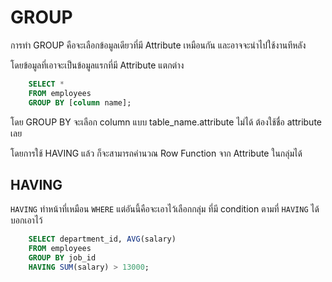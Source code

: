 # GROUP
การทำ GROUP คือจะเลือกข้อมูลเดียวที่มี Attribute เหมือนกัน และอาจจะนำไปใช้งานทีหลัง

โดยข้อมูลที่เอาจะเป็นข้อมูลแรกที่มี Attribute แตกต่าง
```sql
    SELECT *
    FROM employees
    GROUP BY [column name];
```
โดย GROUP BY จะเลือก column แบบ table_name.attribute ไม่ได้
ต้องใช้ชื่อ attribute เลย

โดยการใช้ HAVING แล้ว ก็จะสามารถคำนวณ Row Function จาก Attribute ในกลุ่มได้

## HAVING

`HAVING` ทำหน้าที่เหมือน `WHERE` แต่อันนี้คือจะเอาไว้เลือกกลุ่ม ที่มี condition ตามที่ `HAVING` ได้บอกเอาไว้
```sql
    SELECT department_id, AVG(salary)
    FROM employees
    GROUP BY job_id
    HAVING SUM(salary) > 13000;
```
